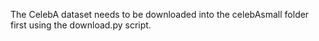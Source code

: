 The CelebA dataset needs to be downloaded into the celebAsmall folder first using the download.py script. 
